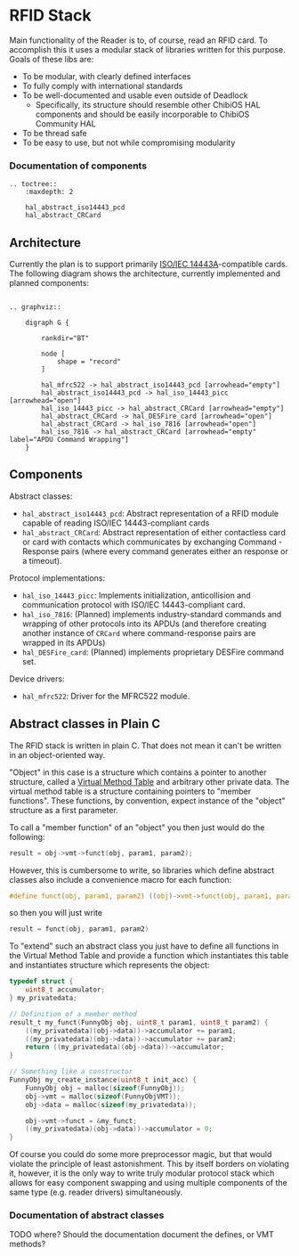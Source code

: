 RFID Stack
==========

Main functionality of the Reader is to, of course, read an RFID card. To accomplish this it uses a modular stack of libraries written for this purpose. Goals of these libs are:

 - To be modular, with clearly defined interfaces
 - To fully comply with international standards
 - To be well-documented and usable even outside of Deadlock
     + Specifically, its structure should resemble other ChibiOS HAL components and should be easily incorporable to ChibiOS Community HAL
 - To be thread safe
 - To be easy to use, but not while compromising modularity

### Documentation of components

```eval_rst
.. toctree::
    :maxdepth: 2

    hal_abstract_iso14443_pcd
    hal_abstract_CRCard
```

Architecture
------------

Currently the plan is to support primarily [ISO/IEC 14443A](http://www.iso.org/iso/home/store/catalogue_tc/catalogue_detail.htm?csnumber=70172)-compatible cards. The following diagram shows the architecture, currently implemented and planned components:

```eval_rst

.. graphviz::

    digraph G {

        rankdir="BT"

        node [
            shape = "record"
        ]
        
        hal_mfrc522 -> hal_abstract_iso14443_pcd [arrowhead="empty"]
        hal_abstract_iso14443_pcd -> hal_iso_14443_picc [arrowhead="open"]
        hal_iso_14443_picc -> hal_abstract_CRCard [arrowhead="empty"]
        hal_abstract_CRCard -> hal_DESFire_card [arrowhead="open"]
        hal_abstract_CRCard -> hal_iso_7816 [arrowhead="open"]
        hal_iso_7816 -> hal_abstract_CRCard [arrowhead="empty" label="APDU Command Wrapping"]
    }

```

Components
----------

Abstract classes:

  - `hal_abstract_iso14443_pcd`: Abstract representation of a RFID module capable of reading ISO/IEC 14443-compliant cards
  - `hal_abstract_CRCard`: Abstract representation of either contactless card or card with contacts which communicates by exchanging Command - Response pairs (where every command generates either an response or a timeout).

Protocol implementations:

  - `hal_iso_14443_picc`: Implements initialization, anticollision and communication protocol with ISO/IEC 14443-compliant card.
  - `hal_iso_7816`: (Planned) implements industry-standard commands and wrapping of other protocols into its APDUs (and therefore creating another instance of `CRCard` where command-response pairs are wrapped in its APDUs)
  - `hal_DESFire_card`: (Planned) implements proprietary DESFire command set.

Device drivers:

  - `hal_mfrc522`: Driver for the MFRC522 module.

Abstract classes in Plain C
---------------------------

The RFID stack is written in plain C. That does not mean it can't be written in an object-oriented way.

"Object" in this case is a structure which contains a pointer to another structure, called a [Virtual Method Table](https://en.wikipedia.org/wiki/Virtual_method_table) and arbitrary other private data. The virtual method table is a structure containing pointers to "member functions". These functions, by convention, expect instance of the "object" structure as a first parameter.

To call a "member function" of an "object" you then just would do the following:

```c
result = obj->vmt->funct(obj, param1, param2);
```

However, this is cumbersome to write, so libraries which define abstract classes also include a convenience macro for each function:

```c
#define funct(obj, param1, param2) ((obj)->vmt->funct(obj, param1, param2))
```

so then you will just write

```c
result = funct(obj, param1, param2)
```

To "extend" such an abstract class you just have to define all functions in the Virtual Method Table and provide a function which instantiates this table and instantiates structure which represents the object:

```c
typedef struct {
    uint8_t accumulator;
} my_privatedata;

// Definition of a member method
result_t my_funct(FunnyObj obj, uint8_t param1, uint8_t param2) {
    ((my_privatedata)(obj->data))->accumulator += param1;
    ((my_privatedata)(obj->data))->accumulator += param2;
    return ((my_privatedata)(obj->data))->accumulator;
}

// Something like a constructor
FunnyObj my_create_instance(uint8_t init_acc) {
    FunnyObj obj = malloc(sizeof(FunnyObj));
    obj->vmt = malloc(sizeof(FunnyObjVMT));
    obj->data = malloc(sizeof(my_privatedata));

    obj->vmt->funct = &my_funct;
    ((my_privatedata)(obj->data))->accumulator = 0;
}
```

Of course you could do some more preprocessor magic, but that would violate the principle of least astonishment. This by itself borders on violating it, however, it is the only way to write truly modular protocol stack which allows for easy component swapping and using multiple components of the same type (e.g. reader drivers) simultaneously.

### Documentation of abstract classes

TODO where? Should the documentation document the defines, or VMT methods?
